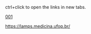 ctrl+click to open the links in new tabs.

[001](https://drive.google.com/drive/folders/13JjrDtxryl7kusQqPq8Sycpg_bzMa_Mp?usp=sharing)



<https://lamps.medicina.ufop.br/>
